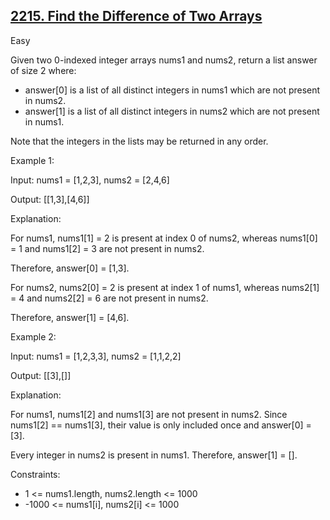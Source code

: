 ## [2215. Find the Difference of Two Arrays](https://leetcode.com/problems/find-the-difference-of-two-arrays/)

Easy

Given two 0-indexed integer arrays nums1 and nums2, return a list answer of size 2 where:

- answer[0] is a list of all distinct integers in nums1 which are not present in nums2.
- answer[1] is a list of all distinct integers in nums2 which are not present in nums1.

Note that the integers in the lists may be returned in any order.


Example 1:

Input: nums1 = [1,2,3], nums2 = [2,4,6]

Output: [[1,3],[4,6]]

Explanation:

For nums1, nums1[1] = 2 is present at index 0 of nums2, whereas nums1[0] = 1 and nums1[2] = 3 are not present in nums2. 

Therefore, answer[0] = [1,3].

For nums2, nums2[0] = 2 is present at index 1 of nums1, whereas nums2[1] = 4 and nums2[2] = 6 are not present in nums2. 

Therefore, answer[1] = [4,6].

Example 2:

Input: nums1 = [1,2,3,3], nums2 = [1,1,2,2]

Output: [[3],[]]

Explanation:

For nums1, nums1[2] and nums1[3] are not present in nums2. Since nums1[2] == nums1[3], their value is only included once and answer[0] = [3].

Every integer in nums2 is present in nums1. Therefore, answer[1] = [].
 

Constraints:

- 1 <= nums1.length, nums2.length <= 1000
- -1000 <= nums1[i], nums2[i] <= 1000
